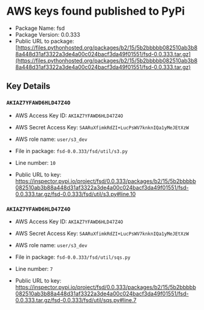 # AWS keys found published to PyPi

* Package Name: fsd
* Package Version: 0.0.333
* Public URL to package: [https://files.pythonhosted.org/packages/b2/15/5b2bbbbb082510ab3b88a448d31af3322a3de4a00c024bacf3da49f01551/fsd-0.0.333.tar.gz](https://files.pythonhosted.org/packages/b2/15/5b2bbbbb082510ab3b88a448d31af3322a3de4a00c024bacf3da49f01551/fsd-0.0.333.tar.gz)

## Key Details

### `AKIAZ7YFAWD6HLD47Z4O`

* AWS Access Key ID: `AKIAZ7YFAWD6HLD47Z4O`
* AWS Secret Access Key: `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` 
* AWS role name: `user/s3_dev`
* File in package: `fsd-0.0.333/fsd/util/s3.py`
* Line number: `10`

* Public URL to key: https://inspector.pypi.io/project/fsd/0.0.333/packages/b2/15/5b2bbbbb082510ab3b88a448d31af3322a3de4a00c024bacf3da49f01551/fsd-0.0.333.tar.gz/fsd-0.0.333/fsd/util/s3.py#line.10



### `AKIAZ7YFAWD6HLD47Z4O`

* AWS Access Key ID: `AKIAZ7YFAWD6HLD47Z4O`
* AWS Secret Access Key: `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` 
* AWS role name: `user/s3_dev`
* File in package: `fsd-0.0.333/fsd/util/sqs.py`
* Line number: `7`

* Public URL to key: https://inspector.pypi.io/project/fsd/0.0.333/packages/b2/15/5b2bbbbb082510ab3b88a448d31af3322a3de4a00c024bacf3da49f01551/fsd-0.0.333.tar.gz/fsd-0.0.333/fsd/util/sqs.py#line.7


